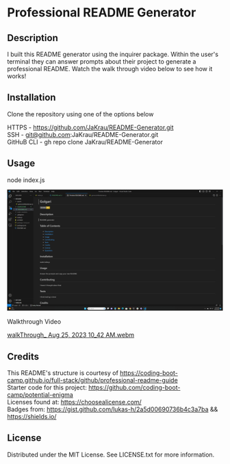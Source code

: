 # Professional README Generator 

## Description

I built this README generator using the inquirer package. Within the user's terminal they can answer prompts about their project to generate a professional README. Watch the walk through video below to see how it works!


## Installation

Clone the repository using one of the options below          
        
HTTPS - https://github.com/JaKrau/README-Generator.git        
SSH - git@github.com:JaKrau/README-Generator.git        
GitHuB CLI - gh repo clone JaKrau/README-Generator        

## Usage

node index.js
  
   ![site screenshot](/assets/images/Golgari.png?raw=true "screenshot of generated README")

Walkthrough Video 

[walkThrough_ Aug 25, 2023 10_42 AM.webm](https://github.com/JaKrau/Golgari/assets/108687237/883aba01-e930-4a6c-b35e-4ee1aa156e4d)

## Credits


This README's structure is courtesy of https://coding-boot-camp.github.io/full-stack/github/professional-readme-guide    
Starter code for this project: https://github.com/coding-boot-camp/potential-enigma      
Licenses found at: https://choosealicense.com/  
Badges from: https://gist.github.com/lukas-h/2a5d00690736b4c3a7ba && https://shields.io/

## License

Distributed under the MIT License. See LICENSE.txt for more information.
